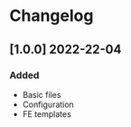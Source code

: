 # Changelog
<!-- Refer to: https://keepachangelog.com/en/1.0.0/ -->

## [1.0.0] 2022-22-04
### Added
- Basic files
- Configuration
- FE templates
